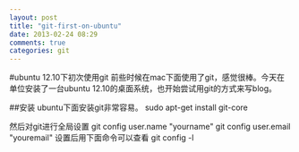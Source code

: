```yaml
---
layout: post
title: "git-first-on-ubuntu"
date: 2013-02-24 08:29
comments: true
categories: git 
---
```

#ubuntu 12.10下初次使用git
前些时候在mac下面使用了git，感觉很棒。今天在单位安装了一台ubuntu 12.10的桌面系统，也开始尝试用git的方式来写blog。

##安装
ubuntu下面安装git非常容易。
    sudo apt-get install git-core

然后对git进行全局设置
    git config user.name "yourname"
    git config user.email "youremail"
设置后用下面命令可以查看
    git config -l
